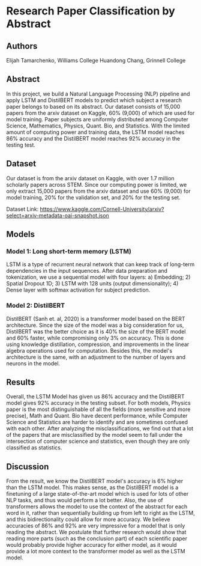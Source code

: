 # Research Paper Classification by Abstract

## Authors
Elijah Tamarchenko, Williams College
Huandong Chang, Grinnell College

## Abstract
In this project, we build a Natural Language Processing (NLP) pipeline and apply LSTM and DistilBERT models to predict which subject a research paper belongs to based on its abstract. Our dataset consists of 15,000 papers from the arxiv dataset on Kaggle, 60\% (9,000) of which are used for model training. Paper subjects are uniformly distributed among Computer Science, Mathematics, Physics, Quant. Bio, and Statistics. With the limited amount of computing power and training data, the LSTM model reaches 86\% accuracy and the DistilBERT model reaches 92\% accuracy in the testing test. 

## Dataset
Our dataset is from the arxiv dataset on Kaggle, with over 1.7 million scholarly papers across STEM. Since our computing power is limited, we only extract 15,000 papers from the arxiv dataset and use 60\% (9,000) for model training, 20\% for the validation set, and 20\% for the testing set. 

Dataset Link: https://www.kaggle.com/Cornell-University/arxiv?select=arxiv-metadata-oai-snapshot.json


## Models

### Model 1: Long short-term memory (LSTM)
LSTM is a type of recurrent neural network that can keep track of long-term dependencies in the input sequences. After data preparation and tokenization, we use a sequential model with four layers: a) Embedding; 2) Spatial Dropout 1D; 3) LSTM with 128 units (output dimensionality); 4) Dense layer with softmax activation for subject prediction. 


### Model 2: DistilBERT
DistilBERT (Sanh et. al, 2020) is a transformer model based on the BERT architecture. Since the size of the model was a big consideration for us, DistilBERT was the better choice as it is 40\% the size of the BERT model and 60\% faster, while compromising only 3\% on accuracy. This is done using knowledge distillation, compression, and improvements in the linear algebra operations used for computation. Besides this, the model's architecture is the same, with an adjustment to the number of layers and neurons in the model. 


## Results

Overall, the LSTM Model has given us 86\% accuracy and the DistilBERT model gives 92\% accuracy in the testing subset. For both models, Physics paper is the most distinguishable of all the fields (more sensitive and more precise), Math and Quant. Bio have decent performance, while Computer Science and Statistics are harder to identify and are sometimes confused with each other. After analyzing the misclassifications, we find out that a lot of the papers that are misclassified by the model seem to fall under the intersection of computer science and statistics, even though they are only classified as statistics.

## Discussion
From the result, we know the DistilBERT model's accuracy is 6\% higher than the LSTM model. This makes sense, as the DistilBERT model is a finetuning of a large state-of-the-art model which is used for lots of other NLP tasks, and thus would perform a lot better. Also, the use of transformers allows the model to use the context of the abstract for each word in it, rather than sequentially building up from left to right as the LSTM, and this bidirectionality could allow for more accuracy. We believe accuracies of 86\% and 92\% are very impressive for a model that is only reading the abstract. We postulate that further research would show that reading more parts (such as the conclusion part) of each scientific paper would probably provide higher accuracy for either model, as it would provide a lot more context to the transformer model as well as the LSTM model.


